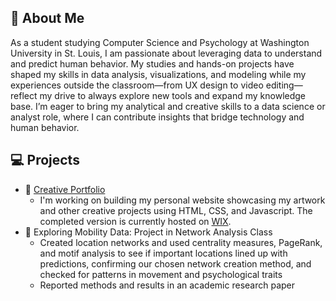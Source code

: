 ## 👋 About Me

As a student studying Computer Science and Psychology at Washington University in St. Louis, I am passionate about leveraging data to understand and predict human behavior. My studies and hands-on projects have shaped my skills in data analysis, visualizations, and modeling while my experiences outside the classroom—from UX design to video editing—reflect my drive to always explore new tools and expand my knowledge base. I’m eager to bring my analytical and creative skills to a data science or analyst role, where I can contribute insights that bridge technology and human behavior.


## 💻 Projects
- 🎨 [Creative Portfolio](https://wustl-cse204a-fl2024-2.github.io/final-project-avinab20/)
  - I'm working on building my personal website showcasing my artwork and other creative projects using HTML, CSS, and Javascript. The completed version is currently hosted on [WIX](https://abansal777.wixsite.com/portfolio).
- 📍 Exploring Mobility Data: Project in Network Analysis Class
  -  Created location networks and used centrality measures, PageRank, and motif analysis to see if important locations lined up with predictions, confirming our chosen network creation method, and checked for patterns in movement and psychological traits
  -  Reported methods and results in an academic research paper
<!--
**avinab20/avinab20** is a ✨ _special_ ✨ repository because its `README.md` (this file) appears on your GitHub profile.

Here are some ideas to get you started:

- 🔭 I’m currently working on ...
- 🌱 I’m currently learning ...
- 👯 I’m looking to collaborate on ...
- 🤔 I’m looking for help with ...
- 💬 Ask me about ...
- 📫 How to reach me: ...
- 😄 Pronouns: ...
- ⚡ Fun fact: ...
-->
